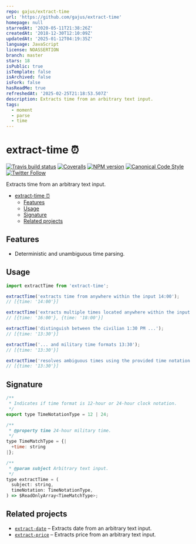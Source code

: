 ```yaml
---
repo: gajus/extract-time
url: 'https://github.com/gajus/extract-time'
homepage: null
starredAt: '2020-05-11T21:38:26Z'
createdAt: '2018-12-30T12:10:09Z'
updatedAt: '2025-01-12T04:19:35Z'
language: JavaScript
license: NOASSERTION
branch: master
stars: 18
isPublic: true
isTemplate: false
isArchived: false
isFork: false
hasReadMe: true
refreshedAt: '2025-02-25T21:18:53.507Z'
description: Extracts time from an arbitrary text input.
tags:
  - moment
  - parse
  - time
---
```


<a name="extract-time"></a>
# extract-time ⏰

[![Travis build status](http://img.shields.io/travis/gajus/extract-time/master.svg?style=flat-square)](https://travis-ci.org/gajus/extract-time)
[![Coveralls](https://img.shields.io/coveralls/gajus/extract-time.svg?style=flat-square)](https://coveralls.io/github/gajus/extract-time)
[![NPM version](http://img.shields.io/npm/v/extract-time.svg?style=flat-square)](https://www.npmjs.org/package/extract-time)
[![Canonical Code Style](https://img.shields.io/badge/code%20style-canonical-blue.svg?style=flat-square)](https://github.com/gajus/canonical)
[![Twitter Follow](https://img.shields.io/twitter/follow/kuizinas.svg?style=social&label=Follow)](https://twitter.com/kuizinas)

Extracts time from an arbitrary text input.

* [extract-time ⏰](#extract-time)
    * [Features](#extract-time-features)
    * [Usage](#extract-time-usage)
    * [Signature](#extract-time-signature)
    * [Related projects](#extract-time-related-projects)


<a name="extract-time-features"></a>
## Features

* Deterministic and unambiguous time parsing.

<a name="extract-time-usage"></a>
## Usage

```js
import extractTime from 'extract-time';

extractTime('extracts time from anywhere within the input 14:00');
// [{time: '14:00'}]

extractTime('extracts multiple times located anywhere within the input: 16:00, 18:00');
// [{time: '16:00'}, {time: '18:00'}]

extractTime('distinguish between the civilian 1:30 PM ...');
// [{time: '13:30'}]

extractTime('... and military time formats 13:30');
// [{time: '13:30'}]

extractTime('resolves ambiguous times using the provided time notation bias 1:30', 12);
// [{time: '13:30'}]

```

<a name="extract-time-signature"></a>
## Signature

```js
/**
 * Indicates if time format is 12-hour or 24-hour clock notation.
 */
export type TimeNotationType = 12 | 24;

/**
 * @property time 24-hour military time.
 */
type TimeMatchType = {|
  +time: string
|};

/**
 * @param subject Arbitrary text input.
 */
type extractTime = (
  subject: string,
  timeNotation: TimeNotationType,
) => $ReadOnlyArray<TimeMatchType>;

```

<a name="extract-time-related-projects"></a>
## Related projects

* [`extract-date`](https://github.com/gajus/extract-date) – Extracts date from an arbitrary text input.
* [`extract-price`](https://github.com/gajus/extract-price) – Extracts price from an arbitrary text input.
